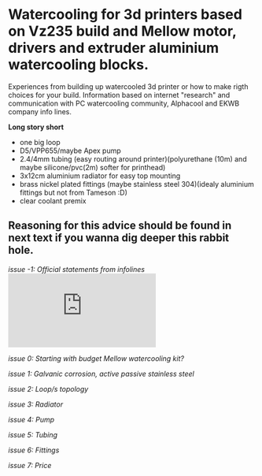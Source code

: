 # Watercooling for 3d printers based on Vz235 build and Mellow motor, drivers and extruder aluminium watercooling blocks.

Experiences from building up watercooled 3d printer or how to make rigth choices for your build. Information based on internet "research" and communication with PC watercooling community, Alphacool and EKWB company info lines.

**Long story short** 

- one big loop
- D5/VPP655/maybe Apex pump
- 2.4/4mm tubing (easy routing around printer)(polyurethane (10m) and maybe silicone/pvc(2m) softer for printhead)
- 3x12cm aluminium radiator for easy top mounting
- brass nickel plated fittings (maybe stainless steel 304)(idealy aluminium fittings but not from Tameson :D) 
- clear coolant premix


##  Reasoning for this advice should be found in next text if you wanna dig deeper this rabbit hole. 

*issue -1: Official statements from infolines* [![[File](/research info gathered/README.md)](https://github.com/lukascechovic/watercooling/blob/main/research%20info%20gathered/README.md)](https://github.com/lukascechovic/watercooling/blob/main/research%20info%20gathered/README.md)

*issue 0: Starting with budget Mellow watercooling kit?*

*issue 1: Galvanic corrosion, active passive stainless steel*

*issue 2: Loop/s topology*

*issue 3: Radiator*

*issue 4: Pump*

*issue 5: Tubing*

*issue 6: Fittings*

*issue 7: Price*


